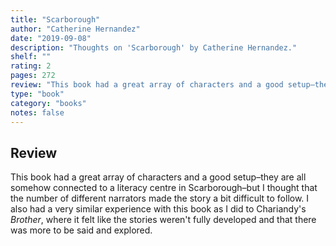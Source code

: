 ```yaml
---
title: "Scarborough"
author: "Catherine Hernandez"
date: "2019-09-08"
description: "Thoughts on 'Scarborough' by Catherine Hernandez."
shelf: ""
rating: 2
pages: 272
review: "This book had a great array of characters and a good setup–they are all somehow connected to a literacy centre in Scarborough–but I thought that the number of different narrators made the story a bit difficult to follow. I also had a very similar experience with this book as I did to Chariandy's <i>Brother</i>, where it felt like the stories weren't fully developed and that there was more to be said and explored."
type: "book"
category: "books"
notes: false
---
```


## Review

This book had a great array of characters and a good setup–they are all somehow connected to a literacy centre in Scarborough–but I thought that the number of different narrators made the story a bit difficult to follow. I also had a very similar experience with this book as I did to Chariandy's _Brother_, where it felt like the stories weren't fully developed and that there was more to be said and explored.
